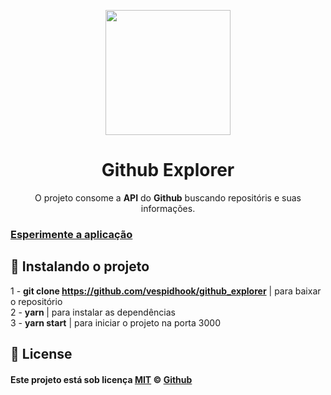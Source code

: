 <p align="center">
  <img  width="200" src="https://github.githubassets.com/images/modules/logos_page/GitHub-Mark.png">
</p>

<h1 align="center">Github Explorer</h1>
<p align="center">O projeto consome a <strong>API</strong> do <strong>Github</strong> buscando repositóris e suas informações.</p>
<p align="center">

### [Esperimente a aplicação](github-explorer-bruno.netlify.app)

## :round_pushpin: Instalando o projeto

1 - <strong>git clone https://github.com/vespidhook/github_explorer</strong> | para baixar o repositório <br/>
2 - <strong>yarn </strong> | para instalar as dependências<br/>
3 - <strong>yarn start</strong> | para iniciar o projeto na porta 3000<br/>

## :memo: License

#### Este projeto está sob licença [MIT](./LICENSE) &copy; [Github](https://github.com/vespidhook)
